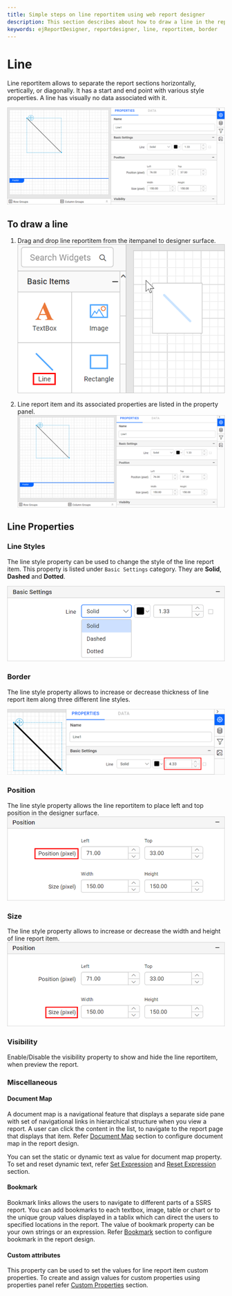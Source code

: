```yaml
---
title: Simple steps on line reportitem using web report designer
description: This section describes about how to draw a line in the report and its properties using the Bold Report Designer
keywords: ejReportDesigner, reportdesigner, line, reportitem, border
---
```


# Line

Line reportitem allows to separate the report sections  horizontally, vertically, or diagonally. It has a start and end point with various style properties. A line has visually no data associated with it.

![Line report item in design area](/static/assets/on-premise/images/report-designer/report-items/line/line-reportitem-designarea.png)

## To draw a line

1. Drag and drop line reportitem from the itempanel to designer surface.
![Drag and drop line report item in design area](/static/assets/on-premise/images/report-designer/report-items/line/drag-drop-line-reportitem.png '#width=285px')

2. Line report item and its associated properties are listed in the property panel.
![Line report item in design area](/static/assets/on-premise/images/report-designer/report-items/line/line-reportitem-designarea.png)

## Line Properties

### Line Styles

The line style property can be used to change the style of the line report item. This property is listed under `Basic Settings` category. They are **Solid**, **Dashed** and **Dotted**.

![Line reportitem different styles](/static/assets/on-premise/images/report-designer/report-items/line/line-style-types.png '#width=355px')

### Border

The line style property allows to increase or decrease thickness of line report item along three different line styles.

![Line reportitem border styles](/static/assets/on-premise/images/report-designer/report-items/line/line-reportitem-border.png '#width=450px')

### Position

The line style property allows the line reportitem to place left and top position in the designer surface.
![Line report item in postion change](/static/assets/on-premise/images/report-designer/report-items/line/line-reportitem-position.png '#width=355px')

### Size

The line style property allows to increase or decrease the width and height of line report item.
![Line report item in size change](/static/assets/on-premise/images/report-designer/report-items/line/line-reportitem-size.png '#width=355px')

### Visibility

Enable/Disable the visibility property to show and hide the line reportitem, when preview the report.

### Miscellaneous

#### Document Map

A document map is a navigational feature that displays a separate side pane with set of navigational links in hierarchical structure when you view a report. A user can click the content in the list, to navigate to the report page that displays that item. Refer [Document Map](./../../compose-report/document-map/) section to configure document map in the report design.

You can set the static or dynamic text as value for document map property. To set and reset dynamic text, refer [Set Expression](./../../compose-report/properties-panel/#set-expression) and [Reset Expression](./../../compose-report/properties-panel/#reset-expression) section.

#### Bookmark

Bookmark links allows the users to navigate to different parts of a SSRS report. You can add bookmarks to each textbox, image, table or chart or to the unique group values displayed in a tablix which can direct the users to specified locations in the report. The value of bookmark property can be your own strings or an expression. Refer [Bookmark](./../../compose-report/bookmark/) section to configure bookmark in the report design.

#### Custom attributes

This property can be used to set the values for line report item custom properties. To create and assign values for custom properties using properties panel refer [Custom Properties](./../../compose-report/common-properties/#custom-properties) section.